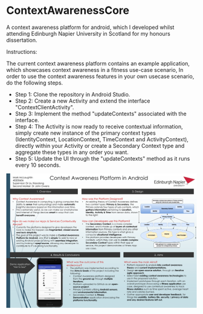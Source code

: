 # ContextAwarenessCore
A context awareness platform for android, which I developed whilst attending Edinburgh Napier University in Scotland for my honours dissertation.

Instructions:

The current context awareness platform contains an example application, which showcases context awareness in a fitness use-case scenario, In order to use the context awareness features in your own usecase scenario, do the following steps.

- Step 1: Clone the repository in Android Studio.
- Step 2: Create a new Activity and extend the interface "ContextClientActivity".
- Step 3: Implement the method "updateContexts" associated with the interface.
- Step 4: The Activity is now ready to receive contextual information, simply create new instance of the primary context types (IdentityContext, LocationContext, TimeContext and ActivityContext), directly within your Activity or create a Secondary Context type and aggregate these types in any order you want.
- Step 5: Update the UI through the "updateContexts" method as it runs every 10 seconds.


![ScreenShot](https://github.com/markrpg/ContextAwarenessCore/blob/master/PosterPDF.png)
